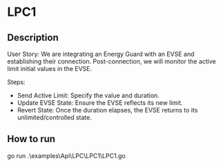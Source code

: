 
# LPC1

## Description

User Story: We are integrating an Energy Guard with an EVSE and establishing their connection. Post-connection, we will monitor the active limit initial values in the EVSE.

Steps:

- Send Active Limit: Specify the value and duration.
- Update EVSE State: Ensure the EVSE reflects its new limit.
- Revert State: Once the duration elapses, the EVSE returns to its unlimited/controlled state.

## How to run 

go run .\examples\Api\LPC\LPC1\LPC1.go
